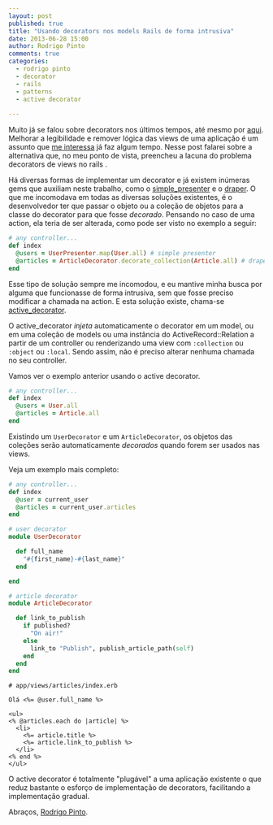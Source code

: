 ```yaml
---
layout: post
published: true
title: "Usando decorators nos models Rails de forma intrusiva"
date: 2013-06-28 15:00
author: Rodrigo Pinto
comments: true
categories:
  - rodrigo pinto
  - decorator
  - rails
  - patterns
  - active decorator
  
---
```


Muito já se falou sobre decorators nos últimos tempos, até mesmo por [aqui][dec]. Melhorar a legibilidade e remover lógica das views de uma aplicação é um assunto que [me interessa][tech] já faz algum tempo. Nesse post falarei sobre a alternativa que, no meu ponto de vista, preencheu a lacuna do problema decorators de views no rails .

<!--more-->

Há diversas formas de implementar um decorator e já existem inúmeras gems que auxiliam neste trabalho, como o [simple_presenter][sp] e o [draper][draper]. O que me incomodava em todas as diversas soluções existentes, é  o desenvolvedor ter que passar o objeto ou a coleção de objetos para a classe do decorator para que fosse _decorado_. Pensando no caso de uma action, ela teria de ser alterada, como pode ser visto no exemplo a seguir:

```ruby
# any controller...
def index
  @users = UserPresenter.map(User.all) # simple presenter
  @articles = ArticleDecorator.decorate_collection(Article.all) # draper
end
```

Esse tipo de solução sempre me incomodou, e eu mantive minha busca por alguma que funcionasse de forma intrusiva, sem que fosse preciso modificar a chamada na action. E esta solução existe, chama-se [active_decorator][ad].

O active_decorator _injeta_ automaticamente o decorator em um model, ou em uma coleção de models ou uma instância do ActiveRecord::Relation a partir de um controller ou renderizando uma view com `:collection` ou `:object` ou `:local`. Sendo assim, não é preciso alterar nenhuma chamada no seu controller.

Vamos ver o exemplo anterior usando o active decorator.

```ruby
# any controller...
def index
  @users = User.all
  @articles = Article.all
end
```

Existindo um `UserDecorator` e um `ArticleDecorator`, os objetos das coleções serão automaticamente _decorados_ quando forem ser usados nas views.

Veja um exemplo mais completo:

```ruby
# any controller...
def index
  @user = current_user
  @articles = current_user.articles
end

# user decorator
module UserDecorator

  def full_name
    "#{first_name}-#{last_name}"
  end

end

# article decorator
module ArticleDecorator

  def link_to_publish
    if published?
      "On air!"
    else
      link_to "Publish", publish_article_path(self)
    end
  end
end

```

```erb
# app/views/articles/index.erb

Olá <%= @user.full_name %>

<ul>
<% @articles.each do |article| %>
  <li>
    <%= article.title %>
    <%= article.link_to_publish %>
  </li>
<% end %>
</ul>

```

O active decorator é totalmente "plugável" a uma aplicação existente o que reduz bastante o esforço de implementação de decorators, facilitando a implementação gradual.


Abraços, [Rodrigo Pinto](http://twitter.com/rodrigoospinto).


[tech]: http://helabs.com.br/blog/2012/11/16/tech-talk-rodrigo-pinto-explorando-as-views-rails/
[cafe]: http://helabs.com.br/eventos/cafe-com-dev/
[dec]: http://helabs.com.br/blog/categories/decorator/
[sp]: https://github.com/fnando/simple_presenter
[draper]: https://github.com/drapergem/draper
[ad]: https://github.com/amatsuda/active_decorator